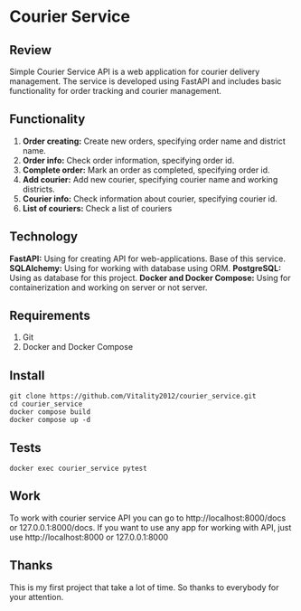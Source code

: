 # Courier Service

## Review
Simple Courier Service API is a web application for courier delivery management. The service is developed using FastAPI and includes basic functionality for order tracking and courier management.

## Functionality
1. **Order creating:** Create new orders, specifying order name and district name.
2. **Order info:** Check order information, specifying order id.
3. **Complete order:** Mark an order as completed, specifying order id.
4. **Add courier:** Add new courier, specifying courier name and working districts.
5. **Courier info:** Check information about courier, specifying courier id.
6. **List of couriers:** Check a list of couriers

## Technology
**FastAPI:** Using for creating API for web-applications. Base of this service.
**SQLAlchemy:** Using for working with database using ORM.
**PostgreSQL:** Using as database for this project.
**Docker and Docker Compose:** Using for containerization and working on server or not server.

## Requirements
1. Git
2. Docker and Docker Compose

## Install
~~~
git clone https://github.com/Vitality2012/courier_service.git
cd courier_service
docker compose build
docker compose up -d
~~~

## Tests
~~~
docker exec courier_service pytest
~~~

## Work
To work with courier service API you can go to http://localhost:8000/docs or 127.0.0.1:8000/docs.
If you want to use any app for working with API, just use http://localhost:8000 or 127.0.0.1:8000

## Thanks
This is my first project that take a lot of time. So thanks to everybody for your attention. 
